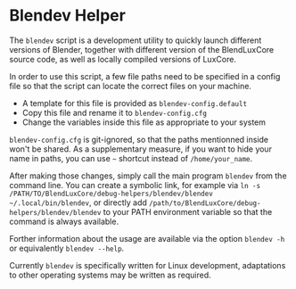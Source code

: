# Blendev Helper

The `blendev` script is a development utility to quickly launch different versions of Blender,
together with different version of the BlendLuxCore source code,
as well as locally compiled versions of LuxCore.

In order to use this script, a few file paths need to be specified in a config file so that the script can locate the correct files on your machine.
- A template for this file is provided as `blendev-config.default`
- Copy this file and rename it to `blendev-config.cfg`
- Change the variables inside this file as appropriate to your system

`blendev-config.cfg` is git-ignored, so that the paths mentionned inside won't
be shared.
As a supplementary measure, if you want to hide your name in paths, you can use
`~` shortcut instead of `/home/your_name`.

After making those changes, simply call the main program `blendev` from the command line.
You can create a symbolic link, for example via `ln -s /PATH/TO/BlendLuxCore/debug-helpers/blendev/blendev ~/.local/bin/blendev`,
or directly add `/path/to/BlendLuxCore/debug-helpers/blendev/blendev` to your PATH environment variable so that the command is always available.

Forther information about the usage are available via the option `blendev -h` or equivalently `blendev --help`.

Currently `blendev` is specifically written for Linux development, adaptations to other operating systems may be written as required.
